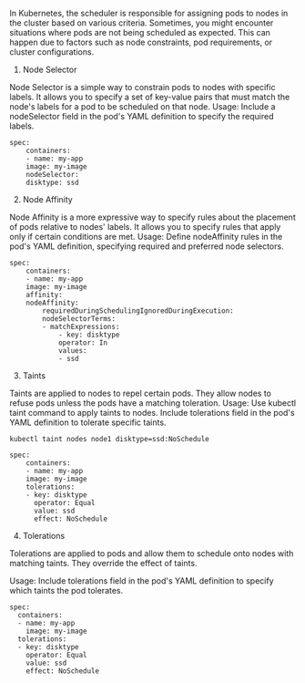 
In Kubernetes, the scheduler is responsible for assigning pods to nodes in the cluster based on various criteria. Sometimes, you might encounter situations where pods are not being scheduled as expected. This can happen due to factors such as node constraints, pod requirements, or cluster configurations.

1. Node Selector

Node Selector is a simple way to constrain pods to nodes with specific labels. It allows you to specify a set of key-value pairs that must match the node's labels for a pod to be scheduled on that node.
Usage: Include a nodeSelector field in the pod's YAML definition to specify the required labels.

```
spec:
    containers:
    - name: my-app
    image: my-image
    nodeSelector:
    disktype: ssd
```

2. Node Affinity

Node Affinity is a more expressive way to specify rules about the placement of pods relative to nodes' labels. It allows you to specify rules that apply only if certain conditions are met.
Usage: Define nodeAffinity rules in the pod's YAML definition, specifying required and preferred node selectors.

```
spec:
    containers:
    - name: my-app
    image: my-image
    affinity:
    nodeAffinity:
        requiredDuringSchedulingIgnoredDuringExecution:
        nodeSelectorTerms:
        - matchExpressions:
            - key: disktype
            operator: In
            values:
            - ssd
```

3. Taints

Taints are applied to nodes to repel certain pods. They allow nodes to refuse pods unless the pods have a matching toleration.
Usage: Use kubectl taint command to apply taints to nodes. Include tolerations field in the pod's YAML definition to tolerate specific taints.

```
kubectl taint nodes node1 disktype=ssd:NoSchedule
```

```
spec:
    containers:
    - name: my-app
    image: my-image
    tolerations:
    - key: disktype
      operator: Equal
      value: ssd
      effect: NoSchedule
```

4. Tolerations

Tolerations are applied to pods and allow them to schedule onto nodes with matching taints. They override the effect of taints.

Usage: Include tolerations field in the pod's YAML definition to specify which taints the pod tolerates.

```
spec:
  containers:
  - name: my-app
    image: my-image
  tolerations:
  - key: disktype
    operator: Equal
    value: ssd
    effect: NoSchedule
```
